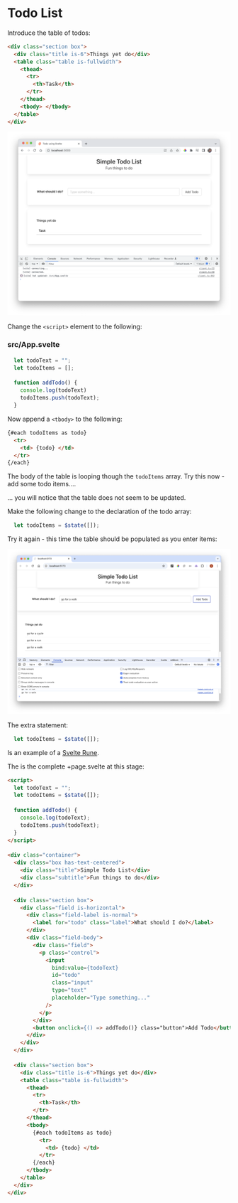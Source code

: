 # Todo List

Introduce the table of todos:

~~~html
<div class="section box">
  <div class="title is-6">Things yet do</div>
  <table class="table is-fullwidth">
    <thead>
      <tr>
        <th>Task</th>
      </tr>
    </thead>
    <tbody> </tbody>
  </table>
</div>
~~~

![](img/11.png)

Change the `<script>` element to the following:

### src/App.svelte

~~~javascript
  let todoText = "";
  let todoItems = [];  

  function addTodo() {
    console.log(todoText)
    todoItems.push(todoText);
  }
~~~

Now append a `<tbody>` to the following:

~~~html
{#each todoItems as todo}
  <tr>
    <td> {todo} </td>
  </tr>
{/each}
~~~

The body of the table is looping though the `todoItems` array. Try this now - add some todo items....

... you will notice that the table does not seem to be updated.

Make the following change to the declaration of the todo array:

~~~javascript
  let todoItems = $state([]);
~~~

Try it again - this time the table should be populated as you enter items:

![](./img/06.png)

The extra statement:

~~~javascript
  let todoItems = $state([]);
~~~

Is an example of a [Svelte Rune](https://svelte.dev/docs/svelte/what-are-runes).

The is the complete +page.svelte at this stage:

~~~html
<script>
  let todoText = "";
  let todoItems = $state([]);

  function addTodo() {
    console.log(todoText);
    todoItems.push(todoText);
  }
</script>

<div class="container">
  <div class="box has-text-centered">
    <div class="title">Simple Todo List</div>
    <div class="subtitle">Fun things to do</div>
  </div>

  <div class="section box">
    <div class="field is-horizontal">
      <div class="field-label is-normal">
        <label for="todo" class="label">What should I do?</label>
      </div>
      <div class="field-body">
        <div class="field">
          <p class="control">
            <input
              bind:value={todoText}
              id="todo"
              class="input"
              type="text"
              placeholder="Type something..."
            />
          </p>
        </div>
        <button onclick={() => addTodo()} class="button">Add Todo</button>
      </div>
    </div>
  </div>

  <div class="section box">
    <div class="title is-6">Things yet do</div>
    <table class="table is-fullwidth">
      <thead>
        <tr>
          <th>Task</th>
        </tr>
      </thead>
      <tbody>
        {#each todoItems as todo}
          <tr>
            <td> {todo} </td>
          </tr>
        {/each}
      </tbody>
    </table>
  </div>
</div>
~~~



